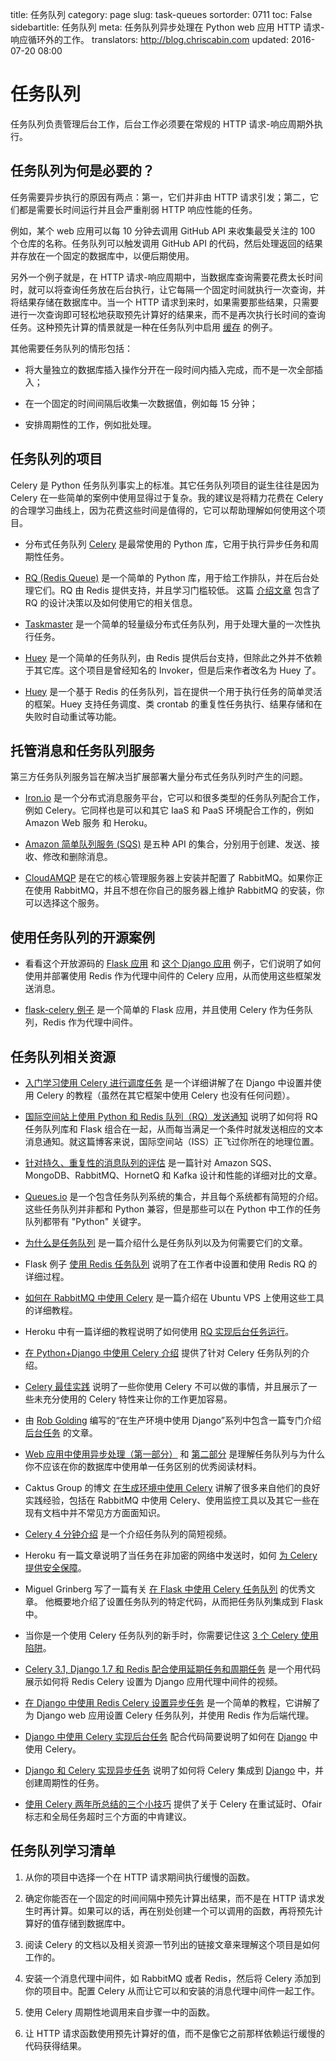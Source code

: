 title: 任务队列
category: page
slug: task-queues
sortorder: 0711
toc: False
sidebartitle: 任务队列
meta: 任务队列异步处理在 Python web 应用 HTTP 请求-响应循环外的工作。
translators: http://blog.chriscabin.com
updated: 2016-07-20 08:00


# 任务队列
任务队列负责管理后台工作，后台工作必须要在常规的 HTTP 请求-响应周期外执行。

## 任务队列为何是必要的？
任务需要异步执行的原因有两点：第一，它们并非由 HTTP 请求引发；第二，它们都是需要长时间运行并且会严重削弱 HTTP 响应性能的任务。

例如，某个 web 应用可以每 10 分钟去调用 GitHub API 来收集最受关注的 100 个仓库的名称。任务队列可以触发调用 GitHub API 的代码，然后处理返回的结果并存放在一个固定的数据库中，以便后期使用。

另外一个例子就是，在 HTTP 请求-响应周期中，当数据库查询需要花费太长时间时，就可以将查询任务放在后台执行，让它每隔一个固定时间就执行一次查询，并将结果存储在数据库中。当一个 HTTP 请求到来时，如果需要那些结果，只需要进行一次查询即可轻松地获取预先计算好的结果来，而不是再次执行长时间的查询任务。这种预先计算的情景就是一种在任务队列中启用 [缓存](/caching.html) 的例子。

其他需要任务队列的情形包括：

* 将大量独立的数据库插入操作分开在一段时间内插入完成，而不是一次全部插入；

* 在一个固定的时间间隔后收集一次数据值，例如每 15 分钟；

* 安排周期性的工作，例如批处理。


## 任务队列的项目
Celery 是 Python 任务队列事实上的标准。其它任务队列项目的诞生往往是因为 Celery 在一些简单的案例中使用显得过于复杂。我的建议是将精力花费在 Celery 的合理学习曲线上，因为花费这些时间是值得的，它可以帮助理解如何使用这个项目。

* 分布式任务队列 [Celery](http://www.celeryproject.org/) 是最常使用的 Python 库，它用于执行异步任务和周期性任务。 

* [RQ (Redis Queue)](http://python-rq.org/) 是一个简单的 Python 库，用于给工作排队，并在后台处理它们。RQ 由 Redis 提供支持，并且学习门槛较低。
  这篇 [介绍文章](http://nvie.com/posts/introducing-rq/) 包含了 RQ 的设计决策以及如何使用它的相关信息。
  
* [Taskmaster](https://github.com/dcramer/taskmaster) 是一个简单的轻量级分布式任务队列，用于处理大量的一次性执行任务。

* [Huey](http://huey.readthedocs.org/en/latest/) 是一个简单的任务队列，由 Redis 提供后台支持，但除此之外并不依赖于其它库。这个项目是曾经知名的 Invoker，但是后来作者改名为 Huey 了。

* [Huey](http://huey.readthedocs.org/en/latest/) 是一个基于 Redis 的任务队列，旨在提供一个用于执行任务的简单灵活的框架。Huey 支持任务调度、类 crontab 的重复性任务执行、结果存储和在失败时自动重试等功能。

## 托管消息和任务队列服务
第三方任务队列服务旨在解决当扩展部署大量分布式任务队列时产生的问题。

* [Iron.io](http://www.iron.io/) 是一个分布式消息服务平台，它可以和很多类型的任务队列配合工作，例如 Celery。它同样也是可以和其它 IaaS 和 PaaS 环境配合工作的，例如 Amazon Web 服务 和 Heroku。

* [Amazon 简单队列服务 (SQS)](http://aws.amazon.com/sqs/) 是五种 API 的集合，分别用于创建、发送、接收、修改和删除消息。

* [CloudAMQP](http://www.cloudamqp.com/) 是在它的核心管理服务器上安装并配置了 RabbitMQ。如果你正在使用 RabbitMQ，并且不想在你自己的服务器上维护 RabbitMQ 的安装，你可以选择这个服务。

## 使用任务队列的开源案例
* 看看这个开放源码的
  [Flask 应用](https://www.twilio.com/docs/howto/walkthrough/appointment-reminders/python/flask) 
  和 
  [这个 Django 应用](https://www.twilio.com/docs/howto/walkthrough/appointment-reminders/python/django) 
  例子，它们说明了如何使用并部署使用 Redis 作为代理中间件的 Celery 应用，从而使用这些框架发送消息。
  
* [flask-celery 例子](https://github.com/thrisp/flask-celery-example) 是一个简单的 Flask 应用，并且使用 Celery 作为任务队列，Redis 作为代理中间件。


## 任务队列相关资源
* [入门学习使用 Celery 进行调度任务](http://www.caktusgroup.com/blog/2014/06/23/scheduling-tasks-celery/)
  是一个详细讲解了在 Django 中设置并使用 Celery 的教程（虽然在其它框架中使用 Celery 也没有任何问题）。

* [国际空间站上使用 Python 和 Redis 队列（RQ）发送通知](https://www.twilio.com/blog/2015/11/international-space-station-notifications-with-python-redis-queue-and-twilio-copilot.html)
  说明了如何将 RQ 任务队列库和 Flask 组合在一起，从而每当满足一个条件时就发送相应的文本消息通知。就这篇博客来说，国际空间站（ISS）正飞过你所在的地理位置。

* [针对持久、重复性的消息队列的评估](http://www.warski.org/blog/2014/07/evaluating-persistent-replicated-message-queues/)
  是一篇针对 Amazon SQS、MongoDB、RabbitMQ、HornetQ 和 Kafka 设计和性能的详细对比的文章。

* [Queues.io](http://queues.io/) 是一个包含任务队列系统的集合，并且每个系统都有简短的介绍。这些任务队列并非都和 Python 兼容，但是那些可以在 Python 中工作的任务队列都带有 "Python" 关键字。

* [为什么是任务队列](http://www.slideshare.net/bryanhelmig/task-queues-comorichweb-12962619) 
  是一篇介绍什么是任务队列以及为何需要它们的文章。

* Flask 例子 [使用 Redis 任务队列](https://realpython.com/blog/python/flask-by-example-implementing-a-redis-task-queue/)
  说明了在工作者中设置和使用 Redis RQ 的详细过程。
  
* [如何在 RabbitMQ 中使用 Celery](https://www.digitalocean.com/community/articles/how-to-use-celery-with-rabbitmq-to-queue-tasks-on-an-ubuntu-vps)
  是一篇介绍在 Ubuntu VPS 上使用这些工具的详细教程。

* Heroku 中有一篇详细的教程说明了如何使用 
  [RQ 实现后台任务运行](https://devcenter.heroku.com/articles/python-rq)。

* [在 Python+Django 中使用 Celery 介绍](http://www.linuxforu.com/2013/12/introducing-celery-pythondjango/) 
  提供了针对 Celery 任务队列的介绍。
  
* [Celery 最佳实践](https://denibertovic.com/posts/celery-best-practices/)
  说明了一些你使用 Celery 不可以做的事情，并且展示了一些未充分使用的 Celery 特性来让你的工作更加容易。

* 由 [Rob Golding](https://twitter.com/robgolding63) 编写的“在生产环境中使用 Django”系列中包含一篇专门介绍 [后台任务](http://www.robgolding.com/blog/2011/11/27/django-in-production-part-2---background-tasks/) 的文章。

* [Web 应用中使用异步处理（第一部分）](http://blog.thecodepath.com/2012/11/15/asynchronous-processing-in-web-applications-part-1-a-database-is-not-a-queue/) 
  和 [第二部分](http://blog.thecodepath.com/2013/01/06/asynchronous-processing-in-web-applications-part-2-developers-need-to-understand-message-queues/)
  是理解任务队列与为什么你不应该在你的数据库中使用单一任务区别的优秀阅读材料。

* Caktus Group 的博文 [在生成环境中使用 Celery](http://www.caktusgroup.com/blog/2014/09/29/celery-production/)
  讲解了很多来自他们的良好实践经验，包括在 RabbitMQ 中使用 Celery、使用监控工具以及其它一些在现有文档中并不常见方方面面知识。
  
* [Celery 4 分钟介绍](https://www.youtube.com/watch?v=68QWZU_gCDA) 是一个介绍任务队列的简短视频。

* Heroku 有一篇文章说明了当任务在非加密的网络中发送时，如何
  [为 Celery 提供安全保障](https://engineering.heroku.com/blogs/2014-09-15-securing-celery)。
  
* Miguel Grinberg 写了一篇有关
  [在 Flask 中使用 Celery 任务队列](http://blog.miguelgrinberg.com/post/using-celery-with-flask) 的优秀文章。
  他概要地介绍了设置任务队列的特定代码，从而把任务队列集成到 Flask中。

* 当你是一个使用 Celery 任务队列的新手时，你需要记住这 [3 个 Celery 使用陷阱](https://wiredcraft.com/blog/3-gotchas-for-celery/)。

* [Celery 3.1, Django 1.7 和 Redis 配合使用延期任务和周期任务](https://godjango.com/63-deferred-tasks-and-scheduled-jobs-with-celery-31-django-17-and-redis/)
  是一个用代码展示如何将 Redis Celery 设置为 Django 应用代理中间件的视频。

* [在 Django 中使用 Redis Celery 设置异步任务](http://michal.karzynski.pl/blog/2014/05/18/setting-up-an-asynchronous-task-queue-for-django-using-celery-redis/)
  是一个简单的教程，它讲解了为 Django web 应用设置 Celery 任务队列，并使用 Redis 作为后端代理。

* [ Django 中使用 Celery 实现后台任务](http://django.zone/blog/posts/background-jobs-django-and-celery/)
  配合代码简要说明了如何在 [Django](/django.html) 中使用 Celery。

* [Django 和 Celery 实现异步任务](https://realpython.com/blog/python/asynchronous-tasks-with-django-and-celery/)
  说明了如何将 Celery 集成到 [Django](/django.html) 中，并创建周期性的任务。

* [使用 Celery 两年所总结的三个小技巧](https://library.launchkit.io/three-quick-tips-from-two-years-with-celery-c05ff9d7f9eb)
  提供了关于 Celery 在重试延时、Ofair 标志和全局任务超时三个方面的中肯建议。

## 任务队列学习清单
1. 从你的项目中选择一个在 HTTP 请求期间执行缓慢的函数。

1. 确定你能否在一个固定的时间间隔中预先计算出结果，而不是在 HTTP 请求发生时再计算。如果可以的话，再在别处创建一个可以调用的函数，再将预先计算好的值存储到数据库中。

1. 阅读 Celery 的文档以及相关资源一节列出的链接文章来理解这个项目是如何工作的。

1. 安装一个消息代理中间件，如 RabbitMQ 或者 Redis，然后将 Celery 添加到你的项目中。配置 Celery 从而让它可以和安装的消息代理中间件一起工作。

1. 使用 Celery 周期性地调用来自步骤一中的函数。

1. 让 HTTP 请求函数使用预先计算好的值，而不是像它之前那样依赖运行缓慢的代码获得结果。
